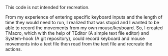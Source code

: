 This code is not intended for recreation.

From my experience of entering specific keyboard inputs and the length of time they would need to run, I realized that was stupid and I wanted to be able to record the movements from my own mouse/keyboard. So, I created TMacro, which with the help of TEditor (A simple text file editor) and System-hook (A git repository), could record keyboard and mouse movements into a text file then read from the text file and recreate the actions.
